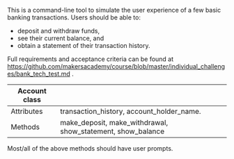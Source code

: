 
This is a command-line tool to simulate the user experience of a few basic banking transactions.
Users should be able to:

- deposit and withdraw funds,
- see their current balance, and
- obtain a statement of their transaction history.

Full requirements and acceptance criteria can be found at https://github.com/makersacademy/course/blob/master/individual_challenges/bank_tech_test.md .

| Account class |                                         |
|---------------|-----------------------------------------|
| Attributes    | transaction_history, account_holder_name. |
| Methods       | make_deposit, make_withdrawal, show_statement, show_balance |

Most/all of the above methods should have user prompts.
